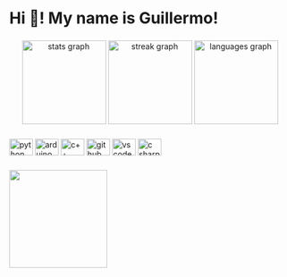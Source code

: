 <h1 align="left">Hi 👋! My name is Guillermo!</h1>

###

<div align="center">
  <img src="https://github-readme-stats.vercel.app/api?username=mourelleguillermo&hide_title=false&hide_rank=false&show_icons=true&include_all_commits=true&count_private=false&disable_animations=false&theme=dracula&locale=en&hide_border=true" height="150" alt="stats graph"  />
  <img src="https://streak-stats.demolab.com?user=mourelleguillermo&locale=en&mode=daily&theme=dracula&hide_border=true&border_radius=5&date_format=M j[, Y]" height="150" alt="streak graph"  />
  <img src="https://github-readme-stats.vercel.app/api/top-langs?username=mourelleguillermo&locale=en&hide_title=false&layout=compact&card_width=320&langs_count=5&theme=dracula&hide_border=true" height="150" alt="languages graph"  />
</div>

###

<div align="left">
  <img src="https://cdn.jsdelivr.net/gh/devicons/devicon/icons/python/python-original.svg" height="30" width="42" alt="python logo"  />
  <img src="https://cdn.jsdelivr.net/gh/devicons/devicon/icons/arduino/arduino-original.svg" height="30" width="42" alt="arduino logo"  />
  <img src="https://cdn.jsdelivr.net/gh/devicons/devicon/icons/cplusplus/cplusplus-original.svg" height="30" width="42" alt="c++ logo"  />
  <img src="https://cdn.jsdelivr.net/gh/devicons/devicon/icons/github/github-original.svg" height="30" width="42" alt="github logo"  />
  <img src="https://cdn.jsdelivr.net/gh/devicons/devicon/icons/vscode/vscode-original.svg" height="30" width="42" alt="vscode logo"  />
  <img src="https://cdn.jsdelivr.net/gh/devicons/devicon/icons/csharp/csharp-original.svg" height="30" width="42" alt="c sharp logo"  />
</div>

###

<img align="left" height="175" src="https://cdn.discordapp.com/attachments/929824251735847013/1103311045243707482/Tumblr_l_700786947815444.jpg"  />

###
